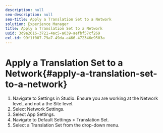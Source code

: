 ```yaml
---
description: null
seo-description: null
seo-title: Apply a Translation Set to a Network
solution: Experience Manager
title: Apply a Translation Set to a Network
uuid: 3d9a2616-3721-4ac5-a039-aefbf57cf269
exl-id: 99f1f007-79a7-49da-a466-472346e9503a
---
```

# Apply a Translation Set to a Network{#apply-a-translation-set-to-a-network}

1. Navigate to Settings in Studio. Ensure you are working at the Network level, and not a the Site level.
1. Select Network Settings.
1. Select App Settings.
1. Navigate to Default Settings > Translation Set.
1. Select a Translation Set from the drop-down menu.
